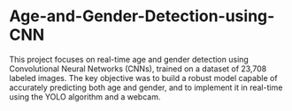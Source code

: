 # Age-and-Gender-Detection-using-CNN
This project focuses on real-time age and gender detection using Convolutional Neural Networks (CNNs), trained on a dataset of 23,708 labeled images. The key objective was to build a robust model capable of accurately predicting both age and gender, and to implement it in real-time using the YOLO algorithm and a webcam.
